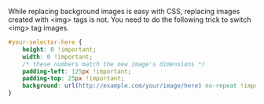 While replacing background images is easy with CSS, replacing images created with \<img\> tags is not. You need to do the following trick to switch \<img\> tag images.

```css
#your-selector-here {
	height: 0 !important;
	width: 0 !important;
	/* these numbers match the new image's dimensions */
	padding-left: 125px !important;
	padding-top: 25px !important;
	background: url(http://example.com/your/image/here) no-repeat !important;
}
```